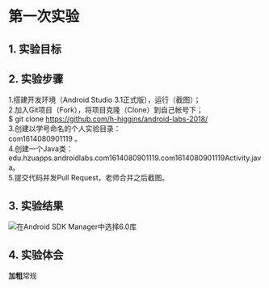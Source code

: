 # 第一次实验 

## 1. 实验目标

## 2. 实验步骤
  
  1.搭建开发环境（Android Studio 3.1正式版），运行（截图）；  
  2.加入Git项目（Fork），将项目克隆（Clone）到自己帐号下；  
  $ git clone https://github.com/h-higgins/android-labs-2018/  
  3.创建以学号命名的个人实验目录：  
  com1614080901119 。  
  4.创建一个Java类：edu.hzuapps.androidlabs.com1614080901119.com1614080901119Activity.java。  
  5.提交代码并发Pull Request，老师合并之后截图。  
  
## 3. 实验结果
  
  ![在Android SDK Manager中选择6.0库](https://github.com/h-higgins/android-labs-2018/blob/master/com1614080901119/jietu.png "配置教育网下载代理")

## 4. 实验体会

**加粗**常规
